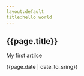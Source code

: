 ```yaml
---
layout:default
title:hello world
---
```


<h2>{{page.title}}</h2>
<p>My first artilce</p>
<p>{{page.date | date_to_sring}}</p>

